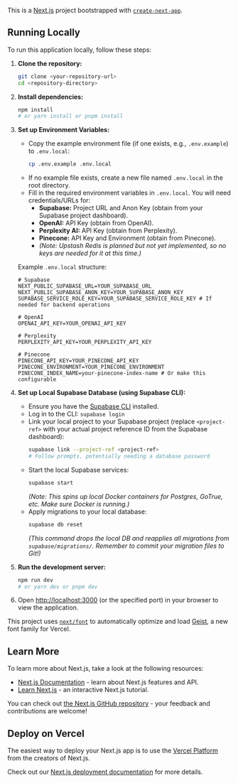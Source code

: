 This is a [Next.js](https://nextjs.org) project bootstrapped with [`create-next-app`](https://nextjs.org/docs/app/api-reference/cli/create-next-app).

## Running Locally

To run this application locally, follow these steps:

1.  **Clone the repository:**
    ```bash
    git clone <your-repository-url>
    cd <repository-directory>
    ```

2.  **Install dependencies:**
    ```bash
    npm install
    # or yarn install or pnpm install
    ```

3.  **Set up Environment Variables:**
    *   Copy the example environment file (if one exists, e.g., `.env.example`) to `.env.local`:
        ```bash
        cp .env.example .env.local
        ```
    *   If no example file exists, create a new file named `.env.local` in the root directory.
    *   Fill in the required environment variables in `.env.local`. You will need credentials/URLs for:
        *   **Supabase:** Project URL and Anon Key (obtain from your Supabase project dashboard).
        *   **OpenAI:** API Key (obtain from OpenAI).
        *   **Perplexity AI:** API Key (obtain from Perplexity).
        *   **Pinecone:** API Key and Environment (obtain from Pinecone).
        *   *(Note: Upstash Redis is planned but not yet implemented, so no keys are needed for it at this time.)*

    Example `.env.local` structure:
    ```plaintext
    # Supabase
    NEXT_PUBLIC_SUPABASE_URL=YOUR_SUPABASE_URL
    NEXT_PUBLIC_SUPABASE_ANON_KEY=YOUR_SUPABASE_ANON_KEY
    SUPABASE_SERVICE_ROLE_KEY=YOUR_SUPABASE_SERVICE_ROLE_KEY # If needed for backend operations

    # OpenAI
    OPENAI_API_KEY=YOUR_OPENAI_API_KEY

    # Perplexity
    PERPLEXITY_API_KEY=YOUR_PERPLEXITY_API_KEY

    # Pinecone
    PINECONE_API_KEY=YOUR_PINECONE_API_KEY
    PINECONE_ENVIRONMENT=YOUR_PINECONE_ENVIRONMENT
    PINECONE_INDEX_NAME=your-pinecone-index-name # Or make this configurable

    ```

4.  **Set up Local Supabase Database (using Supabase CLI):**
    *   Ensure you have the [Supabase CLI](https://supabase.com/docs/guides/cli) installed.
    *   Log in to the CLI: `supabase login`
    *   Link your local project to your Supabase project (replace `<project-ref>` with your actual project reference ID from the Supabase dashboard):
        ```bash
        supabase link --project-ref <project-ref>
        # Follow prompts, potentially needing a database password
        ```
    *   Start the local Supabase services:
        ```bash
        supabase start
        ```
        *(Note: This spins up local Docker containers for Postgres, GoTrue, etc. Make sure Docker is running.)*
    *   Apply migrations to your local database:
        ```bash
        supabase db reset
        ```
        *(This command drops the local DB and reapplies all migrations from `supabase/migrations/`. Remember to commit your migration files to Git!)*

5.  **Run the development server:**
    ```bash
    npm run dev
    # or yarn dev or pnpm dev
    ```

6.  Open [http://localhost:3000](http://localhost:3000) (or the specified port) in your browser to view the application.

This project uses [`next/font`](https://nextjs.org/docs/app/building-your-application/optimizing/fonts) to automatically optimize and load [Geist](https://vercel.com/font), a new font family for Vercel.

## Learn More

To learn more about Next.js, take a look at the following resources:

- [Next.js Documentation](https://nextjs.org/docs) - learn about Next.js features and API.
- [Learn Next.js](https://nextjs.org/learn) - an interactive Next.js tutorial.

You can check out [the Next.js GitHub repository](https://github.com/vercel/next.js) - your feedback and contributions are welcome!

## Deploy on Vercel

The easiest way to deploy your Next.js app is to use the [Vercel Platform](https://vercel.com/new?utm_medium=default-template&filter=next.js&utm_source=create-next-app&utm_campaign=create-next-app-readme) from the creators of Next.js.

Check out our [Next.js deployment documentation](https://nextjs.org/docs/app/building-your-application/deploying) for more details.

